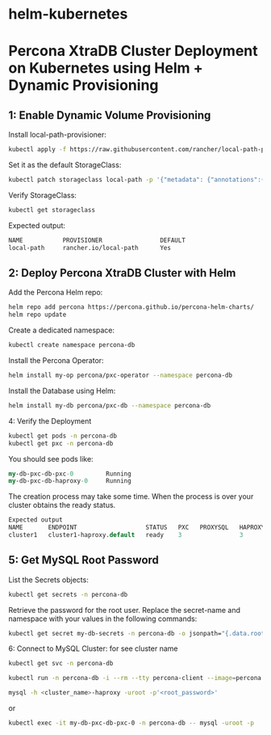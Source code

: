# helm-kubernetes


# Percona XtraDB Cluster Deployment on Kubernetes using Helm + Dynamic Provisioning

## 1: Enable Dynamic Volume Provisioning
 Install local-path-provisioner:
```bash
kubectl apply -f https://raw.githubusercontent.com/rancher/local-path-provisioner/master/deploy/local-path-storage.yaml
```

Set it as the default StorageClass:
```bash
kubectl patch storageclass local-path -p '{"metadata": {"annotations":{"storageclass.kubernetes.io/is-default-class":"true"}}}'

```

 Verify StorageClass:
 ```bash
kubectl get storageclass
```

Expected output:
```bash
NAME           PROVISIONER                DEFAULT
local-path     rancher.io/local-path      Yes
```

## 2: Deploy Percona XtraDB Cluster with Helm

 Add the Percona Helm repo:
 ```bash
helm repo add percona https://percona.github.io/percona-helm-charts/
helm repo update

```

Create a dedicated namespace:

```bash
kubectl create namespace percona-db
```

 Install the Percona Operator:

 ```bash
helm install my-op percona/pxc-operator --namespace percona-db
```

Install the Database using Helm:
```bash
helm install my-db percona/pxc-db --namespace percona-db
```
4: Verify the Deployment
```bash
kubectl get pods -n percona-db
kubectl get pxc -n percona-db
```

You should see pods like:

```perl
my-db-pxc-db-pxc-0         Running
my-db-pxc-db-haproxy-0     Running
```

The creation process may take some time. When the process is over your cluster obtains the ready status.
```perl
Expected output
NAME       ENDPOINT                   STATUS   PXC   PROXYSQL   HAPROXY   AGE
cluster1   cluster1-haproxy.default   ready    3                3         33d
```

## 5: Get MySQL Root Password

List the Secrets objects:
```bash 
kubectl get secrets -n percona-db
```

Retrieve the password for the root user. Replace the secret-name and namespace with your values in the following commands:
```bash
kubectl get secret my-db-secrets -n percona-db -o jsonpath="{.data.root}" | base64 -d && echo
```

6: Connect to MySQL Cluster:
for see cluster name
```bash
kubectl get svc -n percona-db
```

```bash
kubectl run -n percona-db -i --rm --tty percona-client --image=percona:8.0 --restart=Never -- bash -il

mysql -h <cluster_name>-haproxy -uroot -p'<root_password>'

```

or

```bash
kubectl exec -it my-db-pxc-db-pxc-0 -n percona-db -- mysql -uroot -p

```








